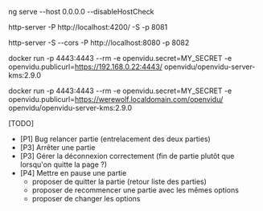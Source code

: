 ng serve --host 0.0.0.0 --disableHostCheck

http-server -P http://localhost:4200/ -S -p 8081

http-server -S --cors -P http://localhost:8080 -p 8082

docker run -p 4443:4443 --rm -e openvidu.secret=MY_SECRET -e openvidu.publicurl=https://192.168.0.22:4443/ openvidu/openvidu-server-kms:2.9.0

docker run -p 4443:4443 --rm -e openvidu.secret=MY_SECRET -e openvidu.publicurl=https://werewolf.localdomain.com/openvidu/ openvidu/openvidu-server-kms:2.9.0


[TODO]

- [P1] Bug relancer partie (entrelacement des deux parties)
- [P3] Arrêter une partie
- [P3] Gérer la déconnexion correctement (fin de partie plutôt que lorsqu'on quitte la page ?)
- [P4] Mettre en pause une partie
  - proposer de quitter la partie (retour liste des parties)
  - proposer de recommencer une partie avec les mêmes options
  - proposer de changer les options


